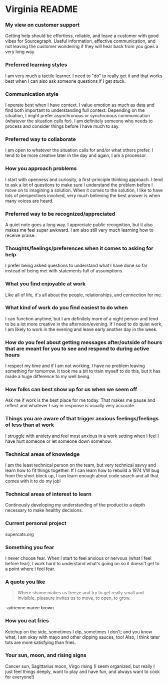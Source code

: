 # Virginia README

### My view on customer support
Getting help should be effortless, reliable, and leave a customer with good vibes for Sourcegraph. Useful information, effective communication, and not leaving the customer wondering if they will hear back from you goes a very long way.

### Preferred learning styles
I am very much a tactile learner. I need to "do" to really get it and that works best when I can also ask someone questions if I get stuck.

### Communication style
I operate best when I have context. I value emotion as much as data and find both important to understanding full context. Depending on the situation, I might prefer asynchronous or synchronous communication (whatever the situation calls for). I am definitely someone who needs to process and consider things before I have much to say.

### Preferred way to collaborate
I am open to whatever the situation calls for and/or what others prefer. I tend to be more creative later in the day and again, I am a processor. 

### How you approach problems
I start with openness and curiosity, a first-principle thinking approach. I tend to ask a lot of questions to make sure I understand the problem before I move on to imagining a solution. When it comes to the solution, I like to have lots of perspectives involved, very much believing the best answer is when many voices are heard.

### Preferred way to be recognized/appreciated
A quiet note goes a long way. I appreciate public recognition, but it also makes me feel super awkward. I am also still very much learning how to receive praise.

### Thoughts/feelings/preferences when it comes to asking for help
I prefer being asked questions to understand what I have done so far instead of being met with statements full of assumptions.

### What you find enjoyable at work
Like all of life, it's all about the people, relationships, and connection for me.

### What kind of work do you find easiest to do when
I can function anytime, but I am definitely more of a night person and tend to be a lot more creative in the afternoon/evening. If I need to do quiet work, I am likely to work in the evening and leave early another day in the week.

### How do you feel about getting messages after/outside of hours that are meant for you to see and respond to during active hours
I respect my time and if I am not working, I have no problem leaving something for tomorrow. It took me a bit to train myself to do this, but it has made a huge difference to my well being.

### How folks can best show up for us when we seem off
Ask me if work is the best place for me today. That makes me pause and reflect and whatever I say in response is usually very accurate.

### Things you are aware of that trigger anxious feelings/feelings of less than at work
I struggle with anxiety and feel most anxious in a work setting when I feel I have hurt someone or let someone down somehow.

### Technical areas of knowledge
I am the least technical person on the team, but very technical savvy and learn how to fit things together. If I can learn how to rebuild a 1974 VW bug from the short block up, I can learn enough about code search and all that comes with it to do my job!

### Technical areas of interest to learn
Continously developing my understanding of the product to a depth necessary to make healthy decisions.

### Current personal project
supercats.org

### Something you fear
I never choose fear. When I start to feel anxious or nervous (what I feel before fear), I work hard to understand what's going on so it doesn't get to a point where I feel fear.

### A quote you like
> Where shame makes us freeze and try to get really small and invisible, pleasure invites us to move, to open, to grow.

-adrienne maree brown

### How you eat fries
Ketchup on the side, sometimes I dip, sometimes I don't; and you know what, I am okay with mayo and other dipping sauces, too! Also, I think tater tots are more satisfying than fries.

### Your sun, moon, and rising signs
Cancer sun, Sagittarius moon, Virgo rising (I seem organized, but really I just feel things deeply, want to play and have fun, and always want to cook for everyone!)